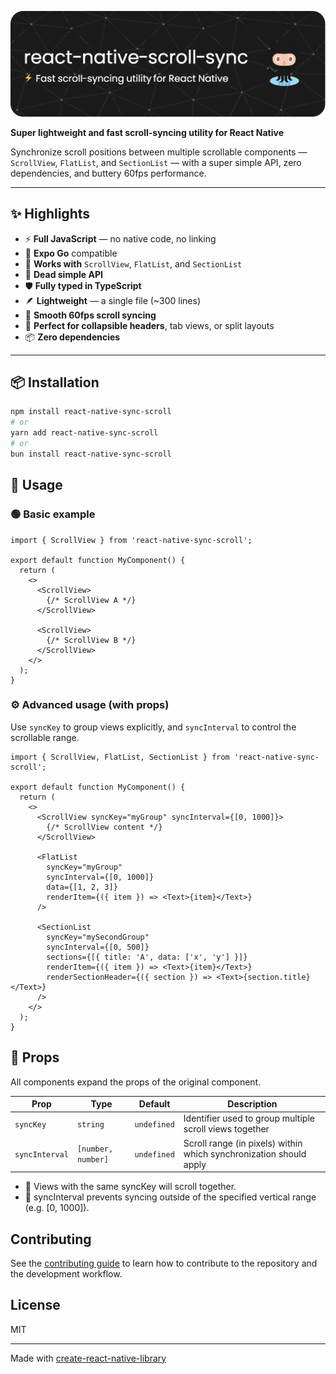 ![Header](./github-header-image.png)

**Super lightweight and fast scroll-syncing utility for React Native**

Synchronize scroll positions between multiple scrollable components — `ScrollView`, `FlatList`, and `SectionList` — with a super simple API, zero dependencies, and buttery 60fps performance.

---

## ✨ Highlights

- ⚡️ **Full JavaScript** — no native code, no linking
- 📱 **Expo Go** compatible
- 🧵 **Works with** `ScrollView`, `FlatList`, and `SectionList`
- 🧠 **Dead simple API**
- 🛡️ **Fully typed in TypeScript**
- 🪶 **Lightweight** — a single file (~300 lines)
- 💨 **Smooth 60fps scroll syncing**
- 🧩 **Perfect for collapsible headers**, tab views, or split layouts
- 📦 **Zero dependencies**

---

## 📦 Installation

```sh
npm install react-native-sync-scroll
# or
yarn add react-native-sync-scroll
# or
bun install react-native-sync-scroll
```


## 🔧 Usage

### 🟢 Basic example

```tsx
import { ScrollView } from 'react-native-sync-scroll';

export default function MyComponent() {
  return (
    <>
      <ScrollView>
        {/* ScrollView A */}
      </ScrollView>

      <ScrollView>
        {/* ScrollView B */}
      </ScrollView>
    </>
  );
}
```

### ⚙️ Advanced usage (with props)
Use `syncKey` to group views explicitly, and `syncInterval` to control the scrollable range.

```tsx
import { ScrollView, FlatList, SectionList } from 'react-native-sync-scroll';

export default function MyComponent() {
  return (
    <>
      <ScrollView syncKey="myGroup" syncInterval={[0, 1000]}>
        {/* ScrollView content */}
      </ScrollView>

      <FlatList
        syncKey="myGroup"
        syncInterval={[0, 1000]}
        data={[1, 2, 3]}
        renderItem={({ item }) => <Text>{item}</Text>}
      />

      <SectionList
        syncKey="mySecondGroup"
        syncInterval={[0, 500]}
        sections={[{ title: 'A', data: ['x', 'y'] }]}
        renderItem={({ item }) => <Text>{item}</Text>}
        renderSectionHeader={({ section }) => <Text>{section.title}</Text>}
      />
    </>
  );
}
```

## 🧾 Props

All components expand the props of the original component.

| Prop           | Type               | Default         | Description                                                        |
| -------------- | ------------------ | --------------- | ------------------------------------------------------------------ |
| `syncKey`      | `string`           | `undefined`     | Identifier used to group multiple scroll views together            |
| `syncInterval` | `[number, number]` | `undefined` | Scroll range (in pixels) within which synchronization should apply |

- 🔑 Views with the same syncKey will scroll together. 
- 📏 syncInterval prevents syncing outside of the specified vertical range (e.g. [0, 1000]).

## Contributing

See the [contributing guide](CONTRIBUTING.md) to learn how to contribute to the repository and the development workflow.

## License

MIT

---

Made with [create-react-native-library](https://github.com/callstack/react-native-builder-bob)
